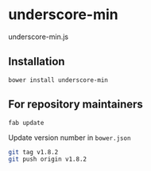 # underscore-min

underscore-min.js


## Installation

`bower install underscore-min`


## For repository maintainers

`fab update`

Update version number in `bower.json`

```bash
git tag v1.8.2
git push origin v1.8.2
```
